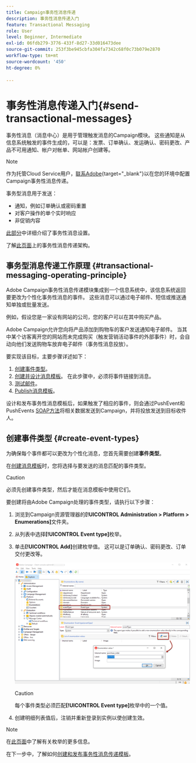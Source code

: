 ```yaml
---
title: Campaign事务性消息传递
description: 事务性消息传递入门
feature: Transactional Messaging
role: User
level: Beginner, Intermediate
exl-id: 06fdb279-3776-433f-8d27-33d016473dee
source-git-commit: 253f3be945cbfa304fa7342c68f0c73b079e2870
workflow-type: tm+mt
source-wordcount: '450'
ht-degree: 0%

---
```


# 事务性消息传递入门{#send-transactional-messages}

事务性消息（消息中心）是用于管理触发消息的Campaign模块。 这些通知是从信息系统触发的事件生成的，可以是：发票、订单确认、发运确认、密码更改、产品不可用通知、帐户对帐单、网站帐户创建等。

>[!NOTE]
>
>作为托管Cloud Service用户，[联系Adobe](../start/campaign-faq.md#support){target="_blank"}以在您的环境中配置Campaign事务性消息传递。

事务型消息用于发送：

* 通知，例如订单确认或密码重置
* 对客户操作的单个实时响应
* 非促销内容

[此部分](../config/transactional-msg-settings.md)中详细介绍了事务性消息设置。

了解[此页面](../architecture/architecture.md#transac-msg-archi)上的事务性消息传递架构。

## 事务型消息传递工作原理 {#transactional-messaging-operating-principle}

Adobe Campaign事务性消息传递模块集成到一个信息系统中，该信息系统返回要更改为个性化事务性消息的事件。 这些消息可以通过电子邮件、短信或推送通知单独或批量发送。

例如，假设您是一家设有网站的公司，您的客户可以在其中购买产品。

Adobe Campaign允许您向将产品添加到购物车的客户发送通知电子邮件。 当其中某个访客离开您的网站而未完成购买（触发营销活动事件的外部事件）时，会自动向他们发送购物车放弃电子邮件（事务性消息投放）。

要实现该目标，主要步骤详述如下：

1. [创建事件类型](#create-event-types)。
1. [创建并设计消息模板](transactional-template.md#create-message-template)。 在此步骤中，必须将事件链接到消息。
1. [测试邮件](transactional-template.md#test-message-template)。
1. [Publish消息模板](transactional-template.md#publish-message-template)。

设计和发布事务性消息模板后，如果触发了相应的事件，则会通过PushEvent和PushEvents [SOAP方法](../send/event-description.md)将相关数据发送到Campaign，并将投放发送到目标收件人。

## 创建事件类型 {#create-event-types}

为确保每个事件都可以更改为个性化消息，您首先需要创建&#x200B;**事件类型**。

在[创建消息模板](#create-message-template)时，您将选择与要发送的消息匹配的事件类型。

>[!CAUTION]
>
>必须先创建事件类型，然后才能在消息模板中使用它们。

要创建将由Adobe Campaign处理的事件类型，请执行以下步骤：

1. 浏览到Campaign资源管理器的&#x200B;**[!UICONTROL Administration > Platform > Enumerations]**&#x200B;文件夹。
1. 从列表中选择&#x200B;**[!UICONTROL Event type]**&#x200B;枚举。
1. 单击&#x200B;**[!UICONTROL Add]**&#x200B;创建枚举值。 这可以是订单确认、密码更改、订单交付更改等。

   ![](assets/messagecenter_eventtype_enum_001.png)

   >[!CAUTION]
   >
   >每个事件类型必须匹配&#x200B;**[!UICONTROL Event type]**&#x200B;枚举中的一个值。

1. 创建明细列表值后，注销并重新登录到实例以使创建生效。

>[!NOTE]
>
>在[此页面](../../v8/config/ui-settings.md#enumerations)中了解有关枚举的更多信息。

在下一步中，了解如何[创建和发布事务性消息传递模板](transactional-template.md)。
